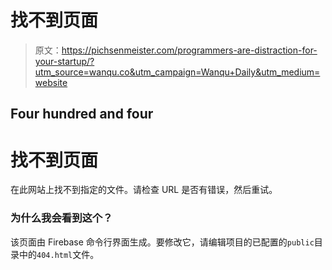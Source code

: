 # 找不到页面

> 原文：<https://pichsenmeister.com/programmers-are-distraction-for-your-startup/?utm_source=wanqu.co&utm_campaign=Wanqu+Daily&utm_medium=website>

## Four hundred and four

# 找不到页面

在此网站上找不到指定的文件。请检查 URL 是否有错误，然后重试。

### 为什么我会看到这个？

该页面由 Firebase 命令行界面生成。要修改它，请编辑项目的已配置的`public`目录中的`404.html`文件。